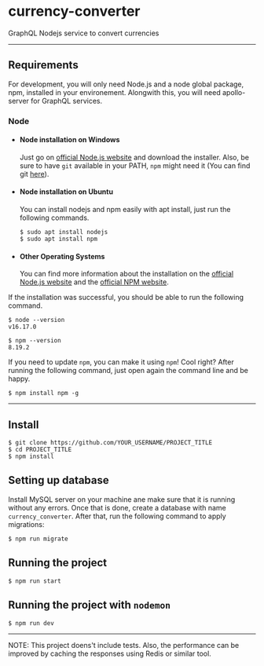 # currency-converter
GraphQL Nodejs service to convert currencies

---
## Requirements

For development, you will only need Node.js and a node global package, npm, installed in your environement. Alongwith this, you will need apollo-server for GraphQL services.

### Node
- #### Node installation on Windows

  Just go on [official Node.js website](https://nodejs.org/) and download the installer.
Also, be sure to have `git` available in your PATH, `npm` might need it (You can find git [here](https://git-scm.com/)).

- #### Node installation on Ubuntu

  You can install nodejs and npm easily with apt install, just run the following commands.

      $ sudo apt install nodejs
      $ sudo apt install npm

- #### Other Operating Systems
  You can find more information about the installation on the [official Node.js website](https://nodejs.org/) and the [official NPM website](https://npmjs.org/).

If the installation was successful, you should be able to run the following command.

    $ node --version
    v16.17.0

    $ npm --version
    8.19.2

If you need to update `npm`, you can make it using `npm`! Cool right? After running the following command, just open again the command line and be happy.

    $ npm install npm -g

---

## Install

    $ git clone https://github.com/YOUR_USERNAME/PROJECT_TITLE
    $ cd PROJECT_TITLE
    $ npm install

## Setting up database

Install MySQL server on your machine ane make sure that it is running without any errors. Once that is done, create a database with name `currency_converter`. 
After that, run the following command to apply migrations:

    $ npm run migrate

## Running the project

    $ npm run start

## Running the project with `nodemon`

    $ npm run dev
    
---

NOTE: This project doens't include tests. Also, the performance can be improved by caching the responses using Redis or similar tool.
